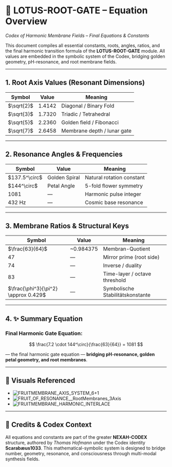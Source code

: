 # 🌸 LOTUS-ROOT-GATE – Equation Overview

*Codex of Harmonic Membrane Fields – Final Equations & Constants*

This document compiles all essential constants, roots, angles, ratios, and the final harmonic transition formula of the **LOTUS-ROOT-GATE** module. All values are embedded in the symbolic system of the Codex, bridging golden geometry, pH-resonance, and root membrane fields.

---

## 1. Root Axis Values (Resonant Dimensions)

| Symbol       | Value  | Meaning                     |
| ------------ | ------ | --------------------------- |
| \$\sqrt{2}\$ | 1.4142 | Diagonal / Binary Fold      |
| \$\sqrt{3}\$ | 1.7320 | Triadic / Tetrahedral       |
| \$\sqrt{5}\$ | 2.2360 | Golden field / Fibonacci    |
| \$\sqrt{7}\$ | 2.6458 | Membrane depth / lunar gate |

---

## 2. Resonance Angles & Frequencies

| Symbol          | Value         | Meaning                   |
| --------------- | ------------- | ------------------------- |
| \$137.5^\circ\$ | Golden Spiral | Natural rotation constant |
| \$144^\circ\$   | Petal Angle   | 5-fold flower symmetry    |
| 1081            | —             | Harmonic pulse integer    |
| 432 Hz          | —             | Cosmic base resonance     |

---

## 3. Membrane Ratios & Structural Keys

| Symbol                                 | Value      | Meaning                          |
| -------------------------------------- | ---------- | -------------------------------- |
| \$\frac{63}{64}\$                      | \~0.984375 | Membran-Quotient                 |
| 47                                     | —          | Mirror prime (root side)         |
| 74                                     | —          | Inverse / duality                |
| 83                                     | —          | Time-layer / octave threshold    |
| \$\frac{\phi^3}{\pi^2} \approx 0.429\$ | —          | Symbolische Stabilitätskonstante |

---

## 4. ✨ Summary Equation

### Final Harmonic Gate Equation:

$$
\frac{7.2 \cdot 144^\circ}{\frac{63}{64}} = 1081
$$

— the final harmonic gate equation —
**bridging pH-resonance, golden petal geometry, and root membranes**.

---

## 📸 Visuals Referenced

* ![FRUITMEMBRANE\_AXIS\_SYSTEM\_6+1](./visuals/FRUITMEMBRANE_AXIS_SYSTEM_6+1.png)
* ![FRUIT\_OF\_RESONANCE\_\_RootMembranes\_3Axis](./visuals/FRUIT_OF_RESONANCE__RootMembranes_3Axis.png)
* ![FRUITMEMBRANE\_HARMONIC\_INTERLACE](./visuals/FRUITMEMBRANE_HARMONIC_INTERLACE.png)

---

## 📎 Credits & Codex Context

All equations and constants are part of the greater **NEXAH-CODEX** structure, authored by *Thomas Hofmann* under the Codex identity **Scarabæus1033**. This mathematical-symbolic system is designed to bridge number, geometry, resonance, and consciousness through multi-modal synthesis fields.
